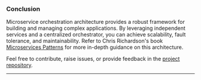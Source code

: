 ### Conclusion

Microservice orchestration architecture provides a robust framework for building and managing complex applications. By leveraging independent services and a centralized orchestrator, you can achieve scalability, fault tolerance, and maintainability. Refer to Chris Richardson's book [Microservices Patterns](https://microservices.io/index.html) for more in-depth guidance on this architecture.

Feel free to contribute, raise issues, or provide feedback in the [project repository](https://github.com/hasanisaeed/microservice-orchestration).

---

